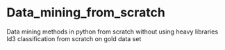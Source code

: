 # Data_mining_from_scratch
Data mining methods in python from scratch without using heavy libraries
Id3 classification from scratch on gold data set
